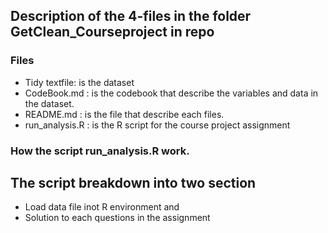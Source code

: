 

 ## Description of the 4-files in the folder GetClean_Courseproject in repo
 
 ### Files
 
  * Tidy textfile: is the dataset
  * CodeBook.md : is the codebook that describe the variables and data in the dataset.
  * README.md : is the file that describe each files.
  * run_analysis.R : is the R script for the course project assignment

### How the script run_analysis.R work.

## The script breakdown into two section 

  * Load data file inot R environment and 
  * Solution to each questions in the assignment
  